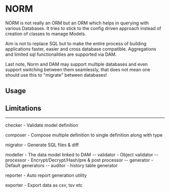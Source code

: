# NORM

NORM is not really an ORM but an ORM which helps in querying with various Databases. It tries to stick to
the config driven approach instead of creation of classes to manage Models.

Aim is not to replace SQL but to make the entire process of building applications faster, easier and cross
database compatible. Aggregations and limited sql functionalities are supported via DAM.

Last note, Norm and DAM may support multiple databases and even support switching between them seamlessly,
that does not mean one should use this to "migrate" between databases!

## Usage

## Limitations

---

checker - Validate model definition

composer - Compose multiple definition to single definition along with type

migrator - Generate SQL files & diff

modeller - The data model linked to DAM
-- validator - Object validator
-- processor - Encrypt/Decrypt/Hash/pre & post processor
-- generator - Default generators
-- auditor - history table generator

reporter - Auto report generation utility

exporter - Export data as csv, tsv etc
